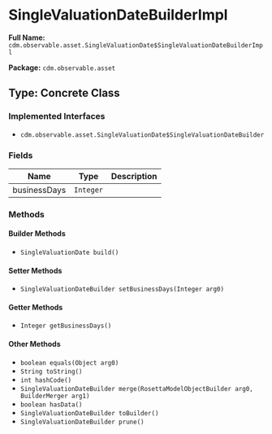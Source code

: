 # SingleValuationDateBuilderImpl

**Full Name:** `cdm.observable.asset.SingleValuationDate$SingleValuationDateBuilderImpl`

**Package:** `cdm.observable.asset`

## Type: Concrete Class

### Implemented Interfaces

- `cdm.observable.asset.SingleValuationDate$SingleValuationDateBuilder`

### Fields

| Name | Type | Description |
|------|------|-------------|
| businessDays | `Integer` |  |

### Methods

#### Builder Methods

- `SingleValuationDate build()`

#### Setter Methods

- `SingleValuationDateBuilder setBusinessDays(Integer arg0)`

#### Getter Methods

- `Integer getBusinessDays()`

#### Other Methods

- `boolean equals(Object arg0)`
- `String toString()`
- `int hashCode()`
- `SingleValuationDateBuilder merge(RosettaModelObjectBuilder arg0, BuilderMerger arg1)`
- `boolean hasData()`
- `SingleValuationDateBuilder toBuilder()`
- `SingleValuationDateBuilder prune()`

